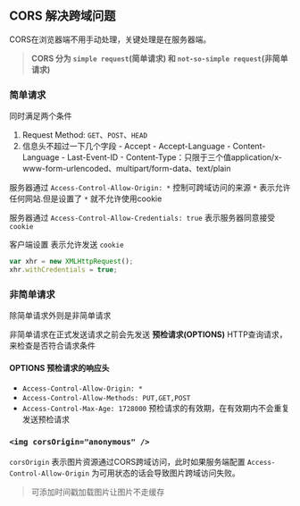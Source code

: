 ## CORS 解决跨域问题

CORS在浏览器端不用手动处理，关键处理是在服务器端。

>**CORS 分为 `simple request`(简单请求) 和 `not-so-simple request`(非简单请求)**

### 简单请求

同时满足两个条件
  1. Request Method: `GET`、`POST`、`HEAD`
  2. 信息头不超过一下几个字段
    - Accept
    - Accept-Language
    - Content-Language
    - Last-Event-ID
    - Content-Type：只限于三个值application/x-www-form-urlencoded、multipart/form-data、text/plain

  服务器通过 `Access-Control-Allow-Origin: *` 控制可跨域访问的来源 `*` 表示允许任何网站.但是设置了 `*` 就不允许使用cookie

  服务器通过 `Access-Control-Allow-Credentials: true` 表示服务器同意接受 `cookie`

  客户端设置 表示允许发送 `cookie`
  ```js
  var xhr = new XMLHttpRequest();
  xhr.withCredentials = true;
  ```

### 非简单请求

  除简单请求外则是非简单请求

  非简单请求在正式发送请求之前会先发送 **预检请求(OPTIONS)** HTTP查询请求，来检查是否符合请求条件 

  #### OPTIONS 预检请求的响应头

  - `Access-Control-Allow-Origin: *`
  - `Access-Control-Allow-Methods: PUT,GET,POST`
  - `Access-Control-Max-Age: 1728000` 预检请求的有效期，在有效期内不会重复发送预检请求



### `<img corsOrigin="anonymous" />`

`corsOrigin` 表示图片资源通过CORS跨域访问，此时如果服务端配置 `Access-Control-Allow-Origin` 为可用状态的话会导致图片跨域访问失败。

>可添加时间戳加载图片让图片不走缓存
